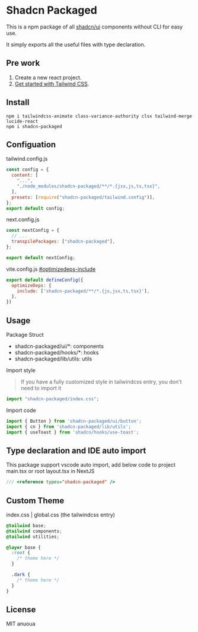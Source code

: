 # Shadcn Packaged

This is a npm package of all [shadcn/ui](https://ui.shadcn.com/) components without CLI for easy use. 

It simply exports all the useful files with type declaration.

## Pre work

1. Create a new react project.
2. [Get started with Tailwind CSS](https://tailwindcss.com/docs/installation).

## Install

```shell
npm i tailwindcss-animate class-variance-authority clsx tailwind-merge lucide-react
npm i shadcn-packaged
```

## Configuation

tailwind.config.js

```javascript
const config = {
  content: [
    "...",
    "./node_modules/shadcn-packaged/**/*.{jsx,js,ts,tsx}",
  ],
  presets: [require("shadcn-packaged/tailwind.config")],
};
export default config;
```

next.config.js

```javascript
const nextConfig = {
  // ...
  transpilePackages: ["shadcn-packaged"],
};

export default nextConfig;
```

vite.config.js [#optimizedeps-include](https://cn.vitejs.dev/config/dep-optimization-options.html#optimizedeps-include)

```javascript
export default defineConfig({
  optimizeDeps: {
    include: ['shadcn-packaged/**/*.{js,jsx,ts,tsx}'],
  },
})
```

## Usage

Package Struct

- shadcn-packaged/ui/*: components
- shadcn-packaged/hooks/*: hooks
- shadcn-packaged/lib/utils: utils

Import style

> If you have a fully customized style in tailwindcss entry, you don't need to import it

```javascript
import "shadcn-packaged/index.css";
```

Import code

```javascript
import { Button } from 'shadcn-packaged/ui/button';
import { cn } from 'shadcn-packaged/lib/utils';
import { useToast } from 'shadcn/hooks/use-toast';
```

## Type declaration and IDE auto import

This package support vscode auto import, add below code to project main.tsx or root layout.tsx in NextJS

```typescript
/// <reference types="shadcn-packaged" />
```

## Custom Theme

index.css | global.css (the tailwindcss entry)

```css
@tailwind base;
@tailwind components;
@tailwind utilities;

@layer base {
  :root {
    /* theme here */
  }

  .dark {
    /* theme here */
  }
}
```

## License

MIT anuoua

